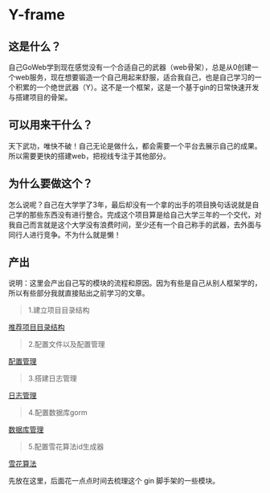# Y-frame
## 这是什么？
自己GoWeb学到现在感觉没有一个合适自己的武器（web骨架），总是从0创建一个web服务，现在想要锻造一个自己用起来舒服，适合我自己，也是自己学习的一个积累的一个绝世武器（Y）。这不是一个框架，这是一个基于gin的日常快速开发与搭建项目的骨架。
## 可以用来干什么？
天下武功，唯快不破！自己无论是做什么，都会需要一个平台去展示自己的成果。所以需要更快的搭建web，把视线专注于其他部分。
## 为什么要做这个？
怎么说呢？自己在大学学了3年，最后却没有一个拿的出手的项目换句话说就是自己学的那些东西没有进行整合。完成这个项目算是给自己大学三年的一个交代，对我自己而言就是这个大学没有浪费时间，至少还有一个自己称手的武器，去外面与同行人进行竞争。不为什么就是懒！

## 产出

说明：这里会产出自己写的模块的流程和原因。因为有些是自己从别人框架学的，所以有些部分我就直接贴出之前学习的文章。

> 1.建立项目目录结构

[推荐项目目录结构](https://github.com/golang-standards/project-layout/blob/master/README_zh.md)

> 2.配置文件以及配置管理

[配置管理](https://www.guide.yangdiy.cn/#/%E9%A1%B9%E7%9B%AE%E7%9B%B8%E5%85%B3/%E6%A1%86%E6%9E%B6%E6%BA%90%E7%A0%81%E9%98%85%E8%AF%BB/GinSkeleton/%E9%A1%B9%E7%9B%AE%E5%88%9D%E5%A7%8B%E5%8C%96?id=%e5%89%8d%e8%a8%80)

> 3.搭建日志管理

[日志管理](https://www.guide.yangdiy.cn/#/%E9%A1%B9%E7%9B%AE%E7%9B%B8%E5%85%B3/%E6%A1%86%E6%9E%B6%E6%BA%90%E7%A0%81%E9%98%85%E8%AF%BB/GinSkeleton/%E6%97%A5%E5%BF%97%E7%AE%A1%E7%90%86)

> 4.配置数据库gorm

[数据库管理](https://www.guide.yangdiy.cn/#/%E9%A1%B9%E7%9B%AE%E7%9B%B8%E5%85%B3/%E6%A1%86%E6%9E%B6%E6%BA%90%E7%A0%81%E9%98%85%E8%AF%BB/GinSkeleton/%E6%95%B0%E6%8D%AE%E5%BA%93)

> 5.配置雪花算法id生成器

[雪花算法](https://www.guide.yangdiy.cn/#/%E9%A1%B9%E7%9B%AE%E7%9B%B8%E5%85%B3/%E6%A1%86%E6%9E%B6%E6%BA%90%E7%A0%81%E9%98%85%E8%AF%BB/GinSkeleton/%E9%9B%AA%E8%8A%B1%E7%AE%97%E6%B3%95)

先放在这里，后面花一点点时间去梳理这个 gin 脚手架的一些模块。

